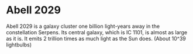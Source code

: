 # Abell 2029

Abell 2029 is a galaxy cluster one billion light-years away in the constellation
Serpens. Its central galaxy, which is IC 1101, is almost as large as it is. It
emits 2 trillion times as much light as the Sun does. (About 10^39 lightbulbs)
